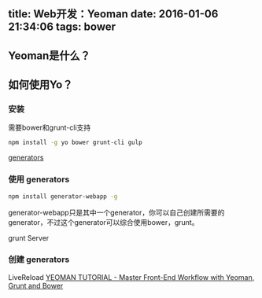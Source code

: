 title: Web开发：Yeoman 
date: 2016-01-06 21:34:06
tags: bower
---

## Yeoman是什么？

## 如何使用Yo？

### 安装

需要bower和grunt-cli支持
```bash
npm install -g yo bower grunt-cli gulp
```
[generators](http://yeoman.io/generators/)
<!--more-->
### 使用 generators
```bash
npm install generator-webapp -g
```
generator-webapp只是其中一个generator，你可以自己创建所需要的generator，不过这个generator可以综合使用bower，grunt。

grunt Server

### 创建 generators

LiveReload
[YEOMAN TUTORIAL - Master Front-End Workflow with Yeoman, Grunt and Bower](https://www.youtube.com/watch?v=gKiaLSJW5xI&feature=iv&src_vid=ndKRjmA6WNA&annotation_id=annotation_304552141)
